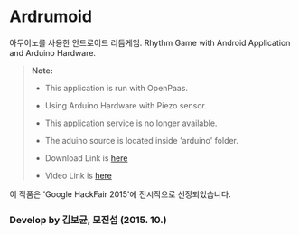 # Ardrumoid
아두이노를 사용한 안드로이드 리듬게임.
Rhythm Game with Android Application and Arduino Hardware.


> **Note:**
> 
> - This application is run with OpenPaas.
>
> - Using Arduino Hardware with Piezo sensor.
>
> - This application service is no longer available.
>
> - The aduino source is located inside 'arduino' folder.
>
> - Download Link is [here][1]
>
> - Video Link is [here][2]

이 작품은 'Google HackFair 2015'에 전시작으로 선정되었습니다.

### Develop by 김보균, 모진섭 (2015. 10.)


[1]:https://play.google.com/store/apps/details?id=com.ardrumoid&hl=ko
[2]:https://www.youtube.com/watch?v=f2dA1MZTgeU
